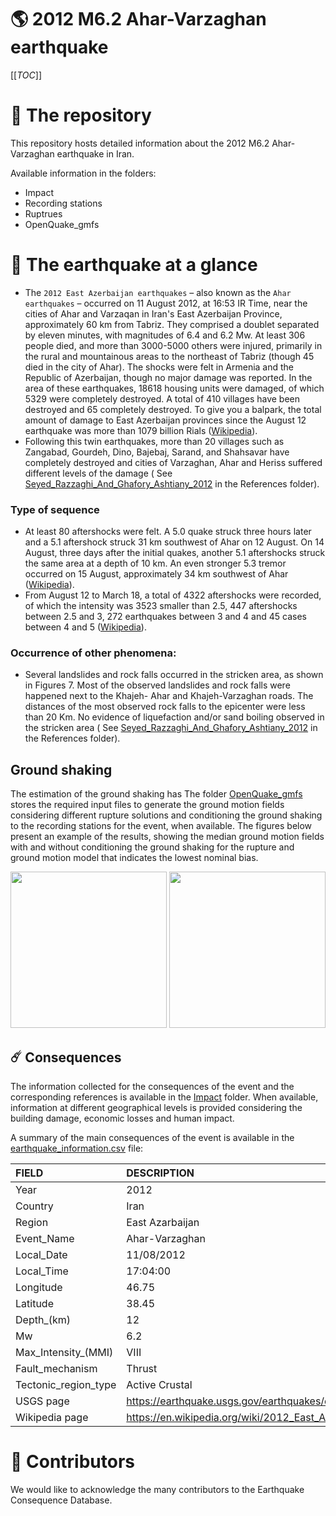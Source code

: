 # 🌎 2012 M6.2 Ahar-Varzaghan earthquake
[[_TOC_]]

# 📂 The repository  

This repository hosts detailed information about the 2012 M6.2 Ahar-Varzaghan earthquake in Iran.

Available information in the folders:

- Impact
- Recording stations
- Ruptrues
- OpenQuake_gmfs 


# 🚀 The earthquake at a glance 

- The `2012 East Azerbaijan earthquakes` – also known as the `Ahar earthquakes` – occurred on 11 August 2012, at 16:53 IR Time, near the cities of Ahar and Varzaqan in Iran's East Azerbaijan Province, approximately 60 km from Tabriz. They comprised a doublet separated by eleven minutes, with magnitudes of 6.4 and 6.2 Mw. At least 306 people died, and more than 3000-5000 others were injured, primarily in the rural and mountainous areas to the northeast of Tabriz (though 45 died in the city of Ahar). The shocks were felt in Armenia and the Republic of Azerbaijan, though no major damage was reported. In the area of these earthquakes, 18618 housing units were damaged, of which 5329 were completely destroyed. A total of 410 villages have been destroyed and 65 completely destroyed. To give you a balpark, the total amount of damage to East Azerbaijan provinces since the August 12 earthquake was more than 1079 billion Rials ([Wikipedia](https://en.wikipedia.org/wiki/2012_East_Azerbaijan_earthquakes)).
- Following this twin earthquakes, more than 20 villages such as Zangabad, Gourdeh, Dino, Bajebaj, Sarand, and Shahsavar have completely destroyed and cities of Varzaghan, Ahar and Heriss suffered different levels of the damage ( See [Seyed_Razzaghi_And_Ghafory_Ashtiany_2012](Iran/DRAFT_20120811_M6.5_Varzaghan/References/Razzaghi_And_Ghafory_Ashtiany_2012.pdf) in the References folder).


### Type of sequence
- At least 80 aftershocks were felt. A 5.0 quake struck three hours later and a 5.1 aftershock struck 31 km southwest of Ahar on 12 August. On 14 August, three days after the initial quakes, another 5.1 aftershocks struck the same area at a depth of 10 km. An even stronger 5.3 tremor occurred on 15 August, approximately 34 km southwest of Ahar ([Wikipedia](https://en.wikipedia.org/wiki/2012_East_Azerbaijan_earthquakes)).
- From August 12 to March 18, a total of 4322 aftershocks were recorded, of which the intensity was 3523 smaller than 2.5, 447 aftershocks between 2.5 and 3, 272 earthquakes between 3 and 4 and 45 cases between 4 and 5 ([Wikipedia](https://fa.wikipedia.org/wiki/%D8%B2%D9%85%DB%8C%D9%86%E2%80%8C%D9%84%D8%B1%D8%B2%D9%87%E2%80%8C%D9%87%D8%A7%DB%8C_%DB%B1%DB%B3%DB%B9%DB%B1_%D8%A2%D8%B0%D8%B1%D8%A8%D8%A7%DB%8C%D8%AC%D8%A7%D9%86_%D8%B4%D8%B1%D9%82%DB%8C)).


### Occurrence of other phenomena:
- Several landslides and rock falls occurred in the stricken area, as shown in Figures 7. Most of the observed landslides and rock falls were happened next to the Khajeh- Ahar and Khajeh-Varzaghan roads. The distances of the most observed rock falls to the epicenter were less than 20 Km. No evidence of liquefaction and/or sand boiling observed in the stricken area ( See [Seyed_Razzaghi_And_Ghafory_Ashtiany_2012](Iran/DRAFT_20120811_M6.5_Varzaghan/References/Razzaghi_And_Ghafory_Ashtiany_2012.pdf) in the References folder).



## Ground shaking

The estimation of the ground shaking has The folder [OpenQuake_gmfs](./OpenQuake_gmfs/) stores the required input files to generate the ground motion fields considering different rupture solutions and conditioning the ground shaking to the recording stations for the event, when available. The figures below present an example of the results, showing the median ground motion fields with and without conditioning the ground shaking for the rupture and ground motion model that indicates the lowest nominal bias.

<img src="./OpenQuake_gmfs/median_gmf_stations_none.png" height="250">
<img src="./OpenQuake_gmfs/median_gmf_stations_seismic.png" height="250">

## ☄️ Consequences

The information collected for the consequences of the event and the corresponding references is available in the [Impact](./Impact) folder. When available, information at different geographical levels is provided considering the building damage, economic losses and human impact.

A summary of the main consequences of the event is available in the [earthquake_information.csv](./earthquake_information.csv) file:

| FIELD                | DESCRIPTION                                                            |
|:---------------------|:-----------------------------------------------------------------------|
| Year                 | 2012                                                                   |
| Country              | Iran                                                                   |
| Region               | East Azarbaijan                                                        |
| Event_Name           | Ahar-Varzaghan                                                         |
| Local_Date           | 11/08/2012                                                             |
| Local_Time           | 17:04:00                                                               |
| Longitude            | 46.75                                                                  |
| Latitude             | 38.45                                                                  |
| Depth_(km)           | 12                                                                     |
| Mw                   | 6.2                                                                    |
| Max_Intensity_(MMI)  | VIII                                                                   |
| Fault_mechanism      | Thrust                                                                 |
| Tectonic_region_type | Active Crustal                                                         |
| USGS page            | https://earthquake.usgs.gov/earthquakes/eventpage/usp000jq5p/executive |
| Wikipedia page       | https://en.wikipedia.org/wiki/2012_East_Azerbaijan_earthquakes         |


# 🌟 Contributors 

We would like to acknowledge the many contributors to the Earthquake Consequence Database.
